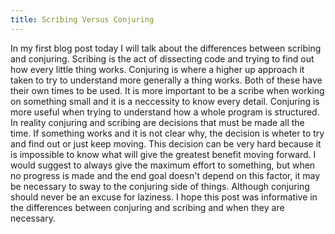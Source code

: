 ```yaml
---
title: Scribing Versus Conjuring
---
```


In my first blog post today I will talk about the differences between scribing and conjuring. Scribing is the act of dissecting code and trying to find out how every little thing works. Conjuring is where a higher up approach it taken to try to understand more generally a thing works. Both of these have their own times to be used. It is more important to be a scribe when working on something small and it is a neccessity to know every detail. Conjuring is more useful when trying to understand how a whole program is structured. In reality conjuring and scribing are decisions that must be made all the time. If something works and it is not clear why, the decision is wheter to try and find out or just keep moving. This decision can be very hard because it is impossible to know what will give the greatest benefit moving forward. I would suggest to always give the maximum effort to something, but when no progress is made and the end goal doesn't depend on this factor, it may be necessary to sway to the conjuring side of things. Although conjuring should never be an excuse for laziness. I hope this post was informative in the differences between conjuring and scribing and when they are necessary.